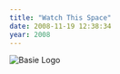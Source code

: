 ```yaml
---
title: "Watch This Space"
date: 2008-11-19 12:38:34
year: 2008
---
```

<img src="{{'/files/2008/11/logo-20081119-01.png' | relative_url}}" alt="Basie Logo" class="centered">
